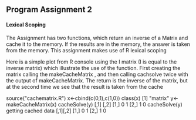 ## Program Assignment 2
#### Lexical Scoping

The Assignment has two functions, which return an inverse of a Matrix and cache it to the memory.
If the results are in the memory, the answer is taken from the memory.
This assignment makes use of R lexical scoping



Here is a simple plot from R console using the I matrix (I is equal to the inverse matrix) which illustrate the use of the function. First creating the matrix calling the makeCacheMatrix , and then calling cachsolve twice with the output of makeCacheMatrix. The return is the inverse of the matrix, but at the second time we see that the result is taken from the cache

source("cachematrix.R")
x<-cbind(c(0,1),c(1,0)) 
class(x) [1]
"matrix" 
y<-makeCacheMatrix(x)
cacheSolve(y)
[,1] [,2] 
[1,] 0 1
[2,] 1 0 
cacheSolve(y) 
getting cached data 
[,1][,2] 
[1,] 0 1 
[2,] 1 0
